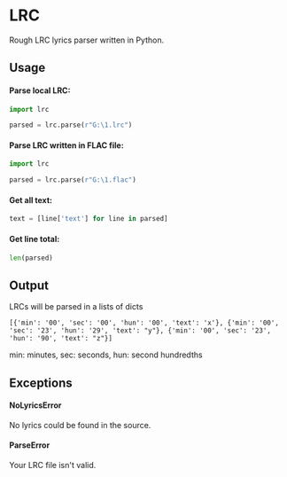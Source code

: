 # LRC
Rough LRC lyrics parser written in Python.

## Usage
#### Parse local LRC:
```python
import lrc

parsed = lrc.parse(r"G:\1.lrc")
```
#### Parse LRC written in FLAC file:
```python
import lrc

parsed = lrc.parse(r"G:\1.flac")
```
#### Get all text:
```python
text = [line['text'] for line in parsed]
```
#### Get line total:
```python
len(parsed)
```

## Output
LRCs will be parsed in a lists of dicts
```
[{'min': '00', 'sec': '00', 'hun': '00', 'text': 'x'}, {'min': '00', 'sec': '23', 'hun': '29', 'text': "y"}, {'min': '00', 'sec': '23', 'hun': '90', 'text': "z"}]
```
min: minutes,
sec: seconds,
hun: second hundredths

## Exceptions
#### NoLyricsError
No lyrics could be found in the source.
#### ParseError
Your LRC file isn't valid.
